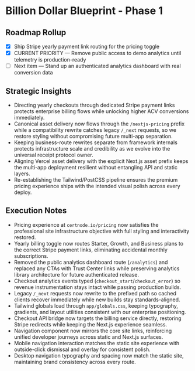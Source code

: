 # Billion Dollar Blueprint - Phase 1

## Roadmap Rollup
- [x] Ship Stripe yearly payment link routing for the pricing toggle
- [x] CURRENT PRIORITY — Remove public access to demo analytics until telemetry is production-ready
- [ ] Next item — Stand up an authenticated analytics dashboard with real conversion data

## Strategic Insights
- Directing yearly checkouts through dedicated Stripe payment links protects enterprise billing flows while unlocking higher ACV conversions immediately.
- Canonical asset delivery now flows through the `/nextjs-pricing` prefix while a compatibility rewrite catches legacy `/_next` requests, so we restore styling without compromising future multi-app separation.
- Keeping business-route rewrites separate from framework internals protects infrastructure scale and credibility as we evolve into the universal receipt protocol owner.
- Aligning Vercel asset delivery with the explicit Next.js asset prefix keeps the multi-app deployment resilient without entangling API and static layers.
- Re-establishing the Tailwind/PostCSS pipeline ensures the premium pricing experience ships with the intended visual polish across every deploy.

## Execution Notes
- Pricing experience at `certnode.io/pricing` now satisfies the professional site infrastructure objective with full styling and interactivity restored.
- Yearly billing toggle now routes Starter, Growth, and Business plans to the correct Stripe payment links, eliminating accidental monthly subscriptions.
- Removed the public analytics dashboard route (`/analytics`) and replaced any CTAs with Trust Center links while preserving analytics library architecture for future authenticated release.
- Checkout analytics events typed (`checkout_start`/`checkout_error`) so revenue instrumentation stays intact while passing production builds.
- Legacy `/_next` requests now rewrite to the prefixed path so cached clients recover immediately while new builds stay standards-aligned.
- Tailwind globals load through `app/globals.css`, keeping typography, gradients, and layout utilities consistent with our enterprise positioning.
- Checkout API bridge now targets the billing service directly, restoring Stripe redirects while keeping the Next.js experience seamless.
- Navigation component now mirrors the core site links, reinforcing unified developer journeys across static and Next.js surfaces.
- Mobile navigation interaction matches the static site experience with outside-click dismissal and overlay for consistent polish.
- Desktop navigation typography and spacing now match the static site, maintaining brand consistency across every route.
